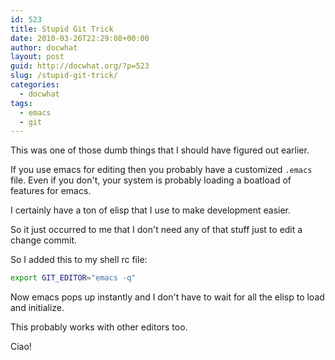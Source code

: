 ```yaml
---
id: 523
title: Stupid Git Trick
date: 2010-03-26T22:29:08+00:00
author: docwhat
layout: post
guid: http://docwhat.org/?p=523
slug: /stupid-git-trick/
categories:
  - docwhat
tags:
  - emacs
  - git
---
```

This was one of those dumb things that I should have figured out earlier.

If you use emacs for editing then you probably have a customized `.emacs` file. Even if you don't, your system is probably loading a boatload of features for emacs.

I certainly have a ton of elisp that I use to make development easier.

So it just occurred to me that I don't need any of that stuff just to edit a change commit.

So I added this to my shell rc file:

``` bash
export GIT_EDITOR="emacs -q"
```

Now emacs pops up instantly and I don't have to wait for all the elisp to load and initialize.

This probably works with other editors too.

Ciao!
